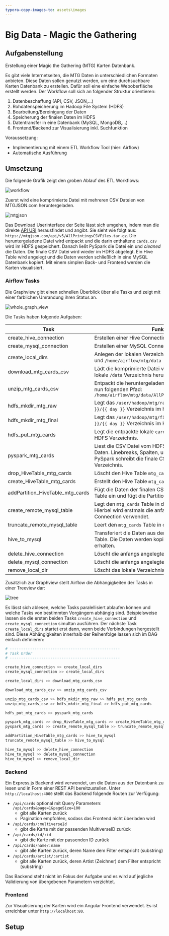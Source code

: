 ```yaml
---
typora-copy-images-to: assets\images
---
```


# Big Data - Magic the Gathering

## Aufgabenstellung

Erstellung einer Magic the Gathering (MTG) Karten Datenbank.

Es gibt viele Internetseiten, die MTG Daten in unterschiedlichen Formaten anbieten. Diese Daten sollen genutzt werden, um eine durchsuchbare Karten Datenbank zu erstellen. Dafür soll eine einfache Weboberfläche erstellt werden. Der Workflow soll sich an folgender Struktur orientieren:

1. Datenbeschaffung (API, CSV, JSON,...)
2. Rohdatenspeicherung im Hadoop File System (HDFS)
3. Bearbeitung/Bereinigung der Daten
4. Speicherung der finalen Daten im HDFS
5. Datentransfer in eine Datenbank (MySQL, MongoDB,...)
6. Frontend/Backend zur Visualisierung inkl. Suchfunktion

Voraussetzung:

- Implementierung mit einem ETL Workflow Tool (hier: Airflow)
- Automatische Ausführung

## Umsetzung

Die folgende Grafik zeigt den groben Ablauf des ETL Workflows:

![workflow](.\assets\images\workflow.png)



Zuerst wird eine komprimierte Datei mit mehreren CSV Dateien von MTGJSON.com heruntergeladen.

![mtgjson](.\assets\images\mtgjson.PNG)

Das Download Userinterface der Seite lässt sich umgehen, indem man die direkte [API URI](https://mtgjson.com/api/v5/AllPrintingsCSVFiles.tar.gz) herausfindet und angibt. Sie sieht wie folgt aus: `https://mtgjson.com/api/v5/AllPrintingsCSVFiles.tar.gz`. Die heruntergeladene Datei wird entpackt und die darin enthaltene `cards.csv` wird im HDFS gespeichert. Danach ließt PySpark die Datei ein und *cleaned* die Daten. Die finale CSV Datei wird wieder im HDFS abgelegt. Ein Hive Table wird angelegt und die Daten werden schließlich in eine MySQL Datenbank kopiert. Mit einem simplen Back- und Frontend werden die Karten visualisiert.

### Airflow Tasks

Die Graphview gibt einen schnellen Überblick über alle Tasks und zeigt mit einer farblichen Umrandung ihren Status an.

![whole_graph_view](assets/images/graph.PNG)

Die Tasks haben folgende Aufgaben:

Task | Funktion
---- | --------
create_hive_connection | Erstellen einer Hive Connection via Bash Command.
create_mysql_connection | Erstellen einer MySQL Connection via Bash Command.
create_local_dirs | Anlegen der lokalen Verzeichnisse `/home/airflow/mtg` und `/home/airflow/mtg/data` 
download_mtg_cards_csv | Lädt die komprimierte Datei von MTGJSON.com in das lokale `/data` Verzeichnis herunter. 
unzip_mtg_cards_csv | Entpackt die heruntergeladene Datei. Die CSV Datei hat nun folgenden Pfad: `/home/airflow/mtg/data/AllPrintingsCSVFiles/cards.csv` 
hdfs_mkdir_mtg_raw | Legt das `/user/hadoop/mtg/raw/{{ year }}/{{ month }}/{{ day }}` Verzeichnis im HDFS an.
hdfs_mkdir_mtg_final | Legt das `/user/hadoop/mtg/final/{{ year }}/{{ month }}/{{ day }}` Verzeichnis im HDFS an.
hdfs_put_mtg_cards | Legt die entpackte lokale `cards.csv` Datei in das raw HDFS Verzeichnis.
pyspark_mtg_cards | Liest die CSV Datei vom HDFS ein und 'cleaned' die Daten. Linebreaks, Spalten, usw. werden entfernt. PySpark schreibt die finale CSV Datei in das `final` HDFS Verzeichnis. 
drop_HiveTable_mtg_cards | Löscht den Hive Table `mtg_cards`, falls vorhanden.
create_HiveTable_mtg_cards | Erstellt den Hive Table `mtg_cards`.
addPartition_HiveTable_mtg_cards | Fügt die Daten der finalen CSV Datei im HDFS in den Hive Table ein und fügt die Partition (year, month, day) ein.
create_remote_mysql_table | Legt den `mtg_cards` Table in der MySQL Datenbank an. Hierbei wird erstmals die anfangs erstellte MySQL Connection verwendet.
truncate_remote_mysql_table | Leert den `mtg_cards` Table in der MySQL Datenbank an.
hive_to_mysql | Transferiert die Daten aus dem Hive Table in den MySQL Table. Die Daten werden kopiert und der Hive Table bleibt erhalten.
delete_hive_connection | Löscht die anfangs angelegte Hive Connection.
delete_mysql_connection | Löscht die anfangs angelegte MySQL Connection.
remove_local_dir | Löscht das lokale Verzeichnis `/home/airflow/mtg/data`

Zusätzlich zur Graphview stellt Airflow die Abhängigkeiten der Tasks in einer Treeview dar:

![tree](.\assets\images\tree.png)

Es lässt sich ablesen, welche Tasks paralellisiert ablaufen können und welche Tasks von bestimmten Vorgängern abhängig sind. Beispielsweise lassen sie die ersten beiden Tasks `create_hive_connection` und `create_mysql_connection` simultan ausführen. Der nächste Task `create_local_dirs` startet erst dann, wenn beide Verbindungen hergestellt sind. Diese Abhängigkeiten innerhalb der Reihenfolge lassen sich im DAG einfach definieren:

```python
# -------------------------------------------------
# Task Order
# -------------------------------------------------

create_hive_connection >> create_local_dirs
create_mysql_connection >> create_local_dirs

create_local_dirs >> download_mtg_cards_csv

download_mtg_cards_csv >> unzip_mtg_cards_csv

unzip_mtg_cards_csv >> hdfs_mkdir_mtg_raw >> hdfs_put_mtg_cards
unzip_mtg_cards_csv >> hdfs_mkdir_mtg_final >> hdfs_put_mtg_cards

hdfs_put_mtg_cards >> pyspark_mtg_cards

pyspark_mtg_cards >> drop_HiveTable_mtg_cards >> create_HiveTable_mtg_cards >> addPartition_HiveTable_mtg_cards
pyspark_mtg_cards >> create_remote_mysql_table >> truncate_remote_mysql_table

addPartition_HiveTable_mtg_cards >> hive_to_mysql
truncate_remote_mysql_table >> hive_to_mysql

hive_to_mysql >> delete_hive_connection
hive_to_mysql >> delete_mysql_connection
hive_to_mysql >> remove_local_dir
```

### Backend

Ein Express.js Backend wird verwendet, um die Daten aus der Datenbank zu lesen und in Form einer REST API bereitzustellen. Unter `http://localhost:4000` stellt das Backend folgende Routen zur Verfügung:

- `/api/cards` optional mit Query Parametern: `/api/cards&page=1&pageSize=100`
  - gibt alle Karten zurück
  - Pagination empfohlen, sodass das Frontend nicht überladen wird
- `/api/cards/:multiverseId`
  - gibt die Karte mit der passenden MultiverseID zurück
- `/api/cards/id/:id`
  - gibt die Karte mit der passenden ID zurück
- `/api/cards/name/:name`
  - gibt alle Karten zurück, deren Name dem Filter entspricht (substring)
- `/api/cards/artist/:artist`
  - gibt alle Karten zurück, deren Artist (Zeichner) dem Filter entspricht (substring)

Das Backend steht nicht im Fokus der Aufgabe und es wird auf jegliche Validierung von übergebenen Parametern verzichtet.

### Frontend

Zur Visualisierung der Karten wird ein Angular Frontend verwendet. Es ist erreichbar unter `http://localhost:80`.


## Setup

